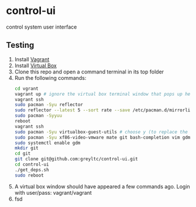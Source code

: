 # control-ui
control system user interface

## Testing
1. Install [Vagrant](https://www.vagrantup.com/downloads)
1. Install [Virtual Box](https://www.virtualbox.org/wiki/Downloads)
1. Clone this repo and open a command terminal in its top folder
1. Run the following commands:
   ```bash
   cd vgrant
   vagrant up # ignore the virtual box terminal window that pops up here
   vagrant ssh
   sudo pacman -Syu reflector
   sudo reflector --latest 5 --sort rate --save /etc/pacman.d/mirrorlist
   sudo pacman -Syyuu
   reboot
   vagrant ssh
   sudo pacman -Syu virtualbox-guest-utils # choose y (to replace the nox version)
   sudo pacman -Syu xf86-video-vmware mate git bash-completion vim gdm # accept all defaults
   sudo systemctl enable gdm
   mkdir git
   cd git
   git clone git@github.com:greyltc/control-ui.git
   cd control-ui
   ./get_deps.sh
   sudo reboot
   ```
1. A virtual box window should have appeared a few commands ago. Login with user/pass: vagrant/vagrant
1. fsd
